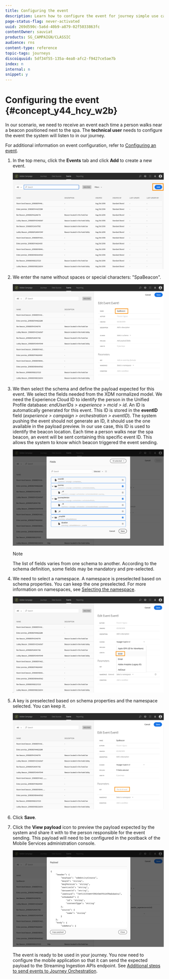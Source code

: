 ```yaml
---
title: Configuring the event
description: Learn how to configure the event for journey simple use case
page-status-flag: never-activated
uuid: 269d590c-5a6d-40b9-a879-02f5033863fc
contentOwner: sauviat
products: SG_CAMPAIGN/CLASSIC
audience: rns
content-type: reference
topic-tags: journeys
discoiquuid: 5df34f55-135a-4ea8-afc2-f9427ce5ae7b
index: n
internal: n
snippet: y
---
```


# Configuring the event {#concept_y44_hcy_w2b}

In our scenario, we need to receive an event each time a person walks near a beacon positioned next to the spa. The **technical user** needs to configure the event the system will listen to in our journey.

For additional information on event configuration, refer to [Configuring an event](../event/event.md#concept_gfj_fqt_52b).

1. In the top menu, click the **Events** tab and click **Add** to create a new event.

    ![](../assets/journeyuc1_1.png)

1. We enter the name without spaces or special characters: "SpaBeacon".

    ![](../assets/journeyuc1_2.png)

    <!--li>Select the **Mobile - Streaming Ingestion APIs** event type. Events are sent from the customers' mobile phone through the Mobile SDK.![](../assets/journeyuc1_4.png" placement="break" width="800" id="image_qgr_2mn_z2b"/></li-->

1. We then select the schema and define the payload expected for this event. We select the fields needed from the XDM normalized model. We need the Experience Cloud ID to identify the person in the Unified Profile database: _endUserIDs > experience > mcid > id_. An ID is automatically generated for this event. This ID is stored in the **eventID** field (_experience > campaign > orchestration > eventID_). The system pushing the event should not generate an ID, it should use the one available in the payload preview. In our use case, this ID is used to identify the beacon location. Each time a person walks near the spa beacon, an event will be sent containing this specific event ID. This allows the system to know which beacon triggered the event sending.

    ![](../assets/journeyuc1_3.png)

    >[!NOTE]
    >
    >The list of fields varies from one schema to another. According to the schema definition, some fields may be mandatory and pre-selected.

1. We need to select a namespace. A namespace is preselected based on schema properties. You can keep the one preselected. For more information on namespaces, see [Selecting the namespace](../event/eventnamespace.md#concept_ckb_3qt_52b).

    ![](../assets/journeyuc1_6.png)

1. A key is preselected based on schema properties and the namespace selected. You can keep it.

    ![](../assets/journeyuc1_5.png)

1. Click **Save**.

1. Click the **View payload** icon to preview the payload expected by the system and share it with to the person responsible for the event sending. This payload will need to be configured in the postback of the Mobile Services administration console. 

    ![](../assets/journeyuc1_7.png)

    The event is ready to be used in your journey. You now need to configure the mobile application so that it can send the expected payload to the Streaming Ingestion APIs endpoint. See [Additional steps to send events to Journey Orchestration](../event/eventsteps.md#concept_xrz_n1q_y2b).
